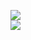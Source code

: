 [![](https://img.shields.io/badge/Made%20With-Github%20Spray-lightgrey.svg?style=for-the-badge&logo=github)](https://github.com/Annihil/github-spray#5762)  
[![](https://i.imgur.com/2DrTn0Z.gif)](https://github.com/Annihil/github-spray)